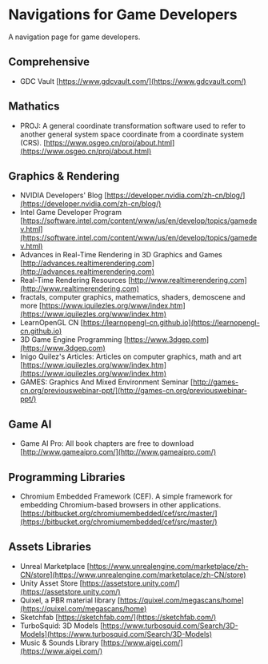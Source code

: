 # Navigations for Game Developers
A navigation page for game developers.

## Comprehensive
* GDC Vault [https://www.gdcvault.com/](https://www.gdcvault.com/)

## Mathatics
* PROJ: A general coordinate transformation software used to refer to another general system space coordinate from a coordinate system (CRS). [https://www.osgeo.cn/proj/about.html](https://www.osgeo.cn/proj/about.html)

## Graphics & Rendering
* NVIDIA Developers' Blog [https://developer.nvidia.com/zh-cn/blog/](https://developer.nvidia.com/zh-cn/blog/)
* Intel Game Developer Program [https://software.intel.com/content/www/us/en/develop/topics/gamedev.html](https://software.intel.com/content/www/us/en/develop/topics/gamedev.html)
* Advances in Real-Time Rendering in 3D Graphics and Games [http://advances.realtimerendering.com](http://advances.realtimerendering.com)
* Real-Time Rendering Resources [http://www.realtimerendering.com](http://www.realtimerendering.com)
* fractals, computer graphics, mathematics, shaders, demoscene and more [https://www.iquilezles.org/www/index.htm](https://www.iquilezles.org/www/index.htm)
* LearnOpenGL CN [https://learnopengl-cn.github.io](https://learnopengl-cn.github.io)
* 3D Game Engine Programming [https://www.3dgep.com](https://www.3dgep.com)
* Inigo Quilez's Articles: Articles on computer graphics, math and art [https://www.iquilezles.org/www/index.htm](https://www.iquilezles.org/www/index.htm)
* GAMES: Graphics And Mixed Environment Seminar [http://games-cn.org/previouswebinar-ppt/](http://games-cn.org/previouswebinar-ppt/)

## Game AI
* Game AI Pro: All book chapters are free to download [http://www.gameaipro.com/](http://www.gameaipro.com/)

## Programming Libraries
* Chromium Embedded Framework (CEF). A simple framework for embedding Chromium-based browsers in other applications. [https://bitbucket.org/chromiumembedded/cef/src/master/](https://bitbucket.org/chromiumembedded/cef/src/master/)

## Assets Libraries
* Unreal Marketplace [https://www.unrealengine.com/marketplace/zh-CN/store](https://www.unrealengine.com/marketplace/zh-CN/store)
* Unity Asset Store [https://assetstore.unity.com/](https://assetstore.unity.com/)
* Quixel, a PBR material library [https://quixel.com/megascans/home](https://quixel.com/megascans/home)
* Sketchfab [https://sketchfab.com/](https://sketchfab.com/)
* TurboSquid: 3D Models [https://www.turbosquid.com/Search/3D-Models](https://www.turbosquid.com/Search/3D-Models)
* Music & Sounds Library [https://www.aigei.com/](https://www.aigei.com/)
